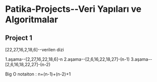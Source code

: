 # Patika-Projects--Veri Yapıları ve Algoritmalar

## Project 1

 [22,27,16,2,18,6]--verilen dizi
 
 1.aşama--[2,27,16,22,18,6]-n
 2.aşama--[2,6,16,22,18,27]-(n-1)
 3.aşama--[2,6,16,18,22,27]-(n-2)
 
 Big O notaiton : n+(n-1)+(n-2)+1

